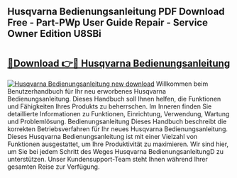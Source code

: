 ## Husqvarna Bedienungsanleitung PDF Download Free - Part-PWp User Guide Repair - Service Owner Edition U8SBi

# <h2><a href="http://df5rgj3.blite.top/?on=Husqvarna+Bedienungsanleitung">🔗Download 👉🔴 Husqvarna Bedienungsanleitung</a></h2>

[![Husqvarna Bedienungsanleitung new download](https://i.imgur.com/lujVjoI.png)](http://df5rgj3.blite.top/?on=Husqvarna+Bedienungsanleitung)
Willkommen beim Benutzerhandbuch für Ihr neu erworbenes Husqvarna Bedienungsanleitung. Dieses Handbuch soll Ihnen helfen, die Funktionen und Fähigkeiten Ihres Produkts zu beherrschen. Im Inneren finden Sie detaillierte Informationen zu Funktionen, Einrichtung, Verwendung, Wartung und Problemlösung. Bedienungsanleitung Dieses Handbuch beschreibt die korrekten Betriebsverfahren für Ihr neues Husqvarna Bedienungsanleitung. Dieses Husqvarna Bedienungsanleitung ist mit einer Vielzahl von Funktionen ausgestattet, um Ihre Produktivität zu maximieren. Wir sind hier, um Sie bei jedem Schritt des Weges Husqvarna BedienungsanleitungD zu unterstützen. Unser Kundensupport-Team steht Ihnen während Ihrer gesamten Reise zur Verfügung.
